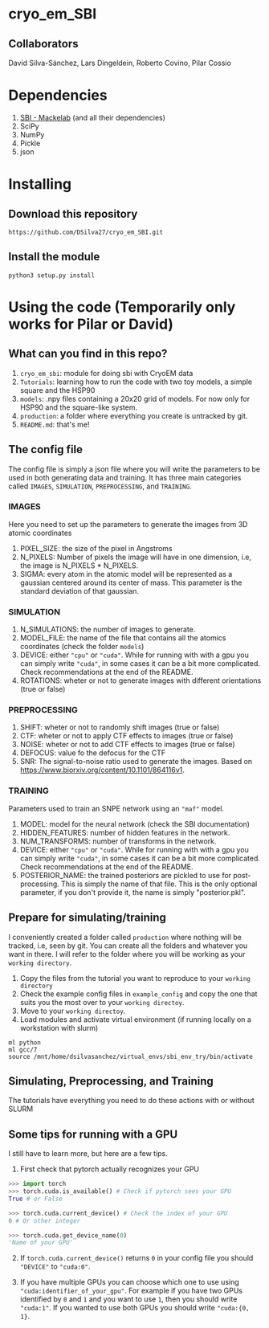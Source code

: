 # cryo_em_SBI


## Collaborators


David Silva-Sánchez, Lars Dingeldein, Roberto Covino, Pilar Cossio

# Dependencies

1. [SBI - Mackelab](https://www.mackelab.org/sbi/install/) (and all their dependencies)
2. SciPy
3. NumPy
4. Pickle
5. json

# Installing

## Download this repository

`https://github.com/DSilva27/cryo_em_SBI.git`

## Install the module
`python3 setup.py install`

# Using the code (Temporarily only works for Pilar or David)


## What can you find in this repo?

1. `cryo_em_sbi`: module for doing sbi with CryoEM data
2. `Tutorials`: learning how to run the code with two toy models, a simple square and the HSP90
3. `models`: .npy files containing a 20x20 grid of models. For now only for HSP90 and the square-like system.
4. `production`: a folder where everything you create is untracked by git.
5. `README.md`: that's me!


## The config file

The config file is simply a json file where you will write the parameters to be used in both generating data and training. It has three main categories called `IMAGES`, `SIMULATION`, `PREPROCESSING`, and `TRAINING`.

### IMAGES

Here you need to set up the parameters to generate the images from 3D atomic coordinates

1. PIXEL_SIZE: the size of the pixel in Angstroms
2. N_PIXELS: Number of pixels the image will have in one dimension, i.e, the image is N_PIXELS * N_PIXELS.
3. SIGMA: every atom in the atomic model will be represented as a gaussian centered around its center of mass. This parameter is the standard deviation of that gaussian.


### SIMULATION

1. N_SIMULATIONS: the number of images to generate.
2. MODEL_FILE: the name of the file that contains all the atomics coordinates (check the folder `models`)
3. DEVICE: either `"cpu"` or `"cuda"`. While for running with with a gpu you can simply write `"cuda"`, in some cases it can be a bit more complicated. Check recommendations at the end of the README.
4. ROTATIONS: wheter or not to generate images with different orientations (true or false)

### PREPROCESSING

1. SHIFT: wheter or not to randomly shift images (true or false)
2. CTF: wheter or not to apply CTF effects to images (true or false)
3. NOISE: wheter or not to add CTF effects to images (true or false)
4. DEFOCUS: value fo the defocus for the CTF
5. SNR: The signal-to-noise ratio used to generate the images. Based on https://www.biorxiv.org/content/10.1101/864116v1.

### TRAINING

Parameters used to train an SNPE network using an `"maf"` model.

1. MODEL: model for the neural network (check the SBI documentation)
2. HIDDEN_FEATURES: number of hidden features in the network.
3. NUM_TRANSFORMS: number of transforms in the network.
4. DEVICE: either `"cpu"` or `"cuda"`. While for running with with a gpu you can simply write `"cuda"`, in some cases it can be a bit more complicated. Check recommendations at the end of the README.
5. POSTERIOR_NAME: the trained posteriors are pickled to use for post-processing. This is simply the name of that file. This is the only optional parameter, if you don't provide it, the name is simply "posterior.pkl".


## Prepare for simulating/training

I conveniently created a folder called `production` where nothing will be tracked, i.e, seen by git. You can create all the folders and whatever you want in there. I will refer to the folder where you will be working as your `working directory`.

1. Copy the files from the tutorial you want to reproduce to your `working directory`
2. Check the example config files in `example_config` and copy the one that suits you the most over to your `working directoy`.
3. Move to your `working directoy`.
4. Load modules and activate virtual environment (if running locally on a workstation with slurm)

```
ml python
ml gcc/7
source /mnt/home/dsilvasanchez/virtual_envs/sbi_env_try/bin/activate
```

## Simulating, Preprocessing, and Training

The tutorials have everything you need to do these actions with or without SLURM


## Some tips for running with a GPU

I still have to learn more, but here are a few tips.

1. First check that pytorch actually recognizes your GPU

```python
>>> import torch
>>> torch.cuda.is_available() # Check if pytorch sees your GPU
True # or False

>>> torch.cuda.current_device() # Check the index of your GPU
0 # Or other integer

>>> torch.cuda.get_device_name(0)
'Name of your GPU'
```

2. If `torch.cuda.current_device()` returns `0` in your config file you should `"DEVICE"` to `"cuda:0"`.

3. If you have multiple GPUs you can choose which one to use using `"cuda:identifier_of_your_gpu"`. For example if you have two GPUs identified by `0` and `1` and you want to use `1`, then you should write `"cuda:1"`. If you wanted to use both GPUs you should write `"cuda:{0, 1}`.

